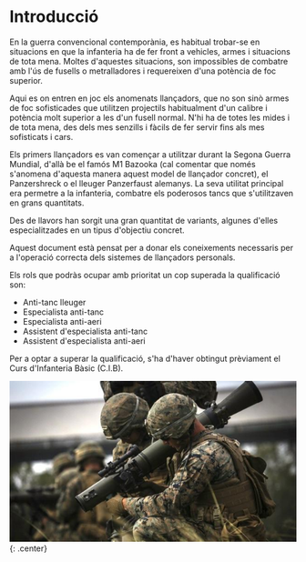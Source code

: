 # Introducció

En la guerra convencional contemporània, es habitual trobar-se en situacions en que la infanteria ha de fer front a vehicles, armes i situacions de tota mena. Moltes d'aquestes situacions, son impossibles de combatre amb l'ús de fusells o metralladores i requereixen d'una potència de foc superior.

Aqui es on entren en joc els anomenats llançadors, que no son sinò armes de foc sofisticades que utilitzen projectils habitualment d'un calibre i potència molt superior a les d'un fusell normal. N'hi ha de totes les mides i de tota mena, des dels mes senzills i fàcils de fer servir fins als mes sofisticats i cars.

Els primers llançadors es van començar a utilitzar durant la Segona Guerra Mundial, d'allà be el famós M1 Bazooka (cal comentar que només s'anomena d'aquesta manera aquest model de llançador concret), el Panzershreck o el lleuger Panzerfaust alemanys. La seva utilitat principal era permetre a la infanteria, combatre els poderosos tancs que s'utilitzaven en grans quantitats.

Des de llavors han sorgit una gran quantitat de variants, algunes d'elles especialitzades en un tipus d'objectiu concret.

Aquest document està pensat per a donar els coneixements necessaris per a l'operació correcta dels sistemes de llançadors personals.

Els rols que podràs ocupar amb prioritat un cop superada la qualificació son:

* Anti-tanc lleuger
* Especialista anti-tanc
* Especialista anti-aeri
* Assistent d'especialista anti-tanc
* Assistent d'especialista anti-aeri

Per a optar a superar la qualificació, s'ha d'haver obtingut prèviament el Curs d'Infanteria Bàsic (C.I.B).

![image](../_imatges/marinescarlgustaf.jpg){: .center}
